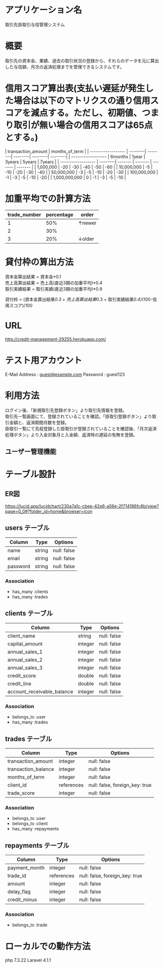 # アプリケーション名

取引先掛取引与信管理システム

# 概要

取引先の資本金、業績、過去の取引状況の登録から、それらのデータを元に算出した与信額、月次の返済処理までを管理できるシステムです。

# 信用スコア算出表(支払い遅延が発生した場合は以下のマトリクスの通り信用スコアを減点する。ただし、初期値、つまり取引が無い場合の信用スコアは65点とする。)

| transaction_amount | months_of_term                                  |
| ------------------ | --------| --------| --------| --------| --------|
| ------------------ | 6months | 1year   | 3years  | 5years  | 7years  |
| ------------------ | --------| ------- | ------- | ------- | ------- |
| 1,000,000          | -20     | -30     | -40     | -50     | -60     |
| 10,000,000         | -5      | -10     | -20     | -30     | -40     |
| 50,000,000         | -3      | -5      | -10     | -20     | -30     |
| 100,000,000        | -1      | -3      | -5      | -10     | -20     |
| 1,000,000,000      | 0       | -1      | -3      | -5      | -10     |

# 加重平均での計算方法

| trade_number | percentage | order   |
| ------------ | ---------- | ------- |
| 1            | 50%        | ↑newer  |
| 2            | 30%        |         |
| 3            | 20%        | ↓older  |

# 貸付枠の算出方法

資本金算出結果 = 資本金*0.1  
売上高算出結果 = 売上高(直近3期の加重平均)*0.4  
取引実績結果 = 取引実績(直近3期の加重平均)*0.9  

貸付枠 = {資本金算出結果*0.3 + 売上高算出結果*0.3 + 取引実績結果*0.4}*(100-信用スコア)/100

# URL

http://credit-management-29255.herokuapp.com/

# テスト用アカウント

E-Mail Address : guest@example.com 
Password : guest123

# 利用方法

ログイン後、「新規取引先登録ボタン」より取引先情報を登録。  
取引先一覧画面にて、登録されていることを確認。「掛取引登録ボタン」より取引金額と、返済期間月数を登録。    
掛取引一覧にて先程登録した掛取引が登録されていることを確認後、「月次返済処理ボタン」より入金対象月と入金額、返済時の遅延の有無を登録。  

## ユーザー管理機能


# テーブル設計

## ER図

https://lucid.app/lucidchart/230a7a1c-cbee-42e8-a56e-2f714186fc8b/view?page=0_0#?folder_id=home&browser=icon

## users テーブル 

| Column           | Type   | Options     |
| ---------------- | ------ | ----------- |
| name             | string | null: false |
| email            | string | null: false |
| password         | string | null: false |


### Association

- has_many :clients
- has_many :trades

## clients テーブル

| Column                     | Type       | Options     |
| ---------------------------| ---------- | ----------- |
| client_name                | string     | null: false |
| capital_amount             | integer    | null: false |
| annual_sales_1             | integer    | null: false |
| annual_sales_2             | integer    | null: false |
| annual_sales_3             | integer    | null: false |
| credit_score               | double     | null: false |
| credit_line                | double     | null: false |
| account_receivable_balance | integer    | null: false |


### Association

- belongs_to :user
- has_many :trades

## trades テーブル

| Column              | Type       | Options                        |
| ------------------- | ---------- | ------------------------------ |
| transaction_amount  | integer    | null: false                    |
| transaction_balance | integer    | null: false                    |
| months_of_term      | integer    | null: false                    |
| client_id           | references | null: false, foreign_key: true |                    |
| trade_score         | integer    | null: false                    |

### Association

- belongs_to :user
- belongs_to :client
- has_many :repayments

## repayments テーブル

| Column        | Type       | Options                        |
| ------------- | ---------- | ------------------------------ |
| payment_month | integer    | null: false                    |
| trade_id      | references | null: false, foreign_key: true |
| amount        | integer    | null: false                    |
| delay_flag    | integer    | null: false                    |
| credit_minus  | integer    | null: false                    |

### Association

- belongs_to :trade

# ローカルでの動作方法

php 7.3.22
Laravel 4.1.1
